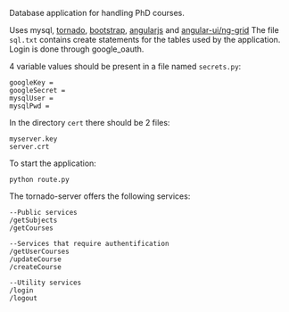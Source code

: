 Database application for handling PhD courses.

Uses mysql, [tornado](http://www.tornadoweb.org/en/stable/), [bootstrap](http://getbootstrap.com/), [angularjs](https://angularjs.org/) and [angular-ui/ng-grid](http://ui-grid.info/)
The file ```sql.txt``` contains create statements for the tables used by the application.
Login is done through google_oauth. 

4 variable values should be present in a file named ```secrets.py```:
```
googleKey = 
googleSecret = 
mysqlUser = 
mysqlPwd =
```

In the directory ```cert``` there should be 2 files:
```
myserver.key 
server.crt
```

To start the application:
```
python route.py
```


The tornado-server offers the following services:
```
--Public services
/getSubjects
/getCourses
```

```
--Services that require authentification
/getUserCourses
/updateCourse
/createCourse
```

```
--Utility services
/login
/logout
```

